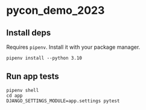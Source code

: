 # pycon_demo_2023

## Install deps

Requires `pipenv`. Install it with your package manager.

```
pipenv install --python 3.10
```

## Run app tests

```
pipenv shell
cd app
DJANGO_SETTINGS_MODULE=app.settings pytest
```
